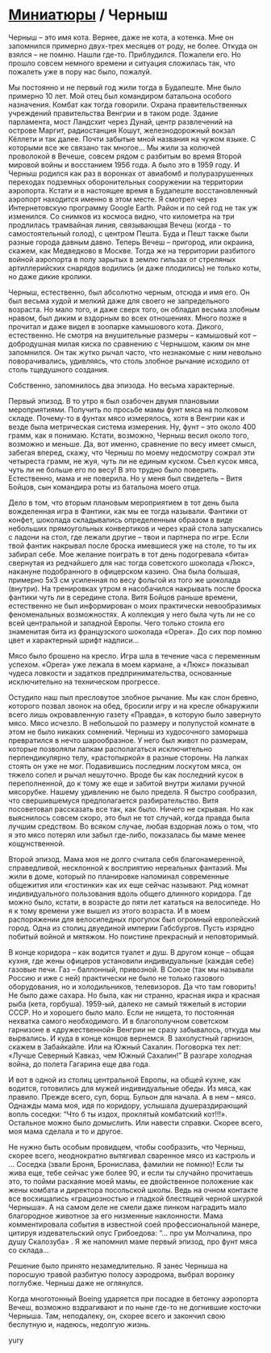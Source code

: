 # [Миниатюры](../README.md) / Черныш

Черныш  – это имя кота. Вернее, даже не кота, а котенка. Мне он запомнился примерно двух-трех месяцев от роду, не более. Откуда он взялся – не помню. Нашли где-то. Приблудился. Пожалели его. Но прошло совсем немного времени и ситуация сложилась так, что пожалеть уже в пору нас было, пожалуй.

Мы постоянно и не первый год жили тогда в Будапеште. Мне было примерно 10 лет. Мой отец был командиром батальона особого назначения. Комбат как тогда говорили.  Охрана правительственных учреждений правительства Венгрии и в таком роде. Здание парламента, мост Ландсхит через Дунай, центр развлечений на острове Маргит, радиостанция Кошут, железнодорожный вокзал Кёллети и так далее. Почти забытые мной названия на чужом языке. С которыми все же связано так многое… Мы жили за колючей проволокой в Вечеше, совсем рядом с разбитым во время Второй мировой войны и восстанием 1956 года. А было это в 1959 году. И Черныш родился как раз в воронках от авиабомб и полуразрушенных переходах подземных оборонительных сооружении на территории аэропорта. Кстати и в настоящее время в Будапеште восстановленный аэропорт находится именно в этом месте. Я смотрел через Интернетовскую программу Google Earth. Район и по сей год не так уж изменился. Со снимков из космоса видно, что километра на три продлилась трамвайная линия, связывающая Вечеш (когда - то самостоятельный голод), с центром Пешта. Буда и  Пешт также были разные города давным давно. Теперь Вечеш – пригород, или окраина, скажем, как Медведково в Москве.  Тогда же на территории разбитого войной аэропорта в полу зарытых в землю гильзах от стреляных артиллерийских снарядов водились (и даже плодились) не только коты, но даже дикие кролики.

Черныш, естественно, был абсолютно черным, отсюда и имя его. Он был весьма худой и мелкий даже для своего не запредельного возраста. Но мало того, и даже сверх того, он обладал весьма злобным нравом, был диким и вздорным во всех отношениях. Много позже я прочитал и даже видел в зоопарке камышового кота. Дикого, естественно. Не смотря на внушительные размеры – камышовый кот – добродушная милая киска по сравнению с Чернышом, каким он мне запомнился. Он так жутко рычал часто, что незнакомые с ним невольно поворачивались, удивляясь, что столь злобное рычание исходило от столь тщедушного создания.

Собственно, запомнилось два эпизода. Но весьма характерные. 

Первый эпизод. В то утро я был озабочен двумя плановыми мероприятиями. Получить по просьбе мамы фунт мяса на полковом складе. Почему-то в фунтах мясо измерялось, хотя в Венгрии как и везде была метрическая система измерения. Ну, фунт – это около 400 грамм, как я понимаю. Кстати, возможно, Черныш весил около того, возможно и меньше.  Да, вот именно, сравнение по весу имеет смысл, забегая вперед, скажу, что Черныш по моему недосмотру сожрал эти четыреста грамм, не жуя, чуть ли не единым куском. Съел кусок мяса, чуть ли не больше его по весу! В это трудно было поверить. Естественно, мама и не поверила. Но у меня был свидетель – Витя Бойцов, сын командира роты из батальона моего отца.

Дело в том, что вторым плановым мероприятием в тот день была вожделенная игра в Фантики, как мы ее тогда называли. Фантики от конфет, шоколада складывались определенным образом в виде небольших прямоугольных конвертиков и через край стола запускались с ладони на стол, где лежали другие – твои и партнера по игре.  Если твой фантик накрывал после броска имевшиеся уже на столе, то ты их забирал себе.  Мое желание поиграть в тот день подогревала «бита» свернутая из редчайшего для нас тогда советского шоколада «Люкс», накануне подобранного в офицерском казино. Она была большая, примерно 5х3 см усиленная по весу фольгой из того же шоколада (внутри). На тренировках утром я насобачился накрывать после броска фантики чуть ли в середине стола. Витя Бойцов раньше времени, естественно не был  информирован о моих практически невообразимых феноменальных возможностях. А коллекция у него была чуть ли не со всей центральной и западной Европы. Чего только стоила его знаменитая бита из французского шоколада «Opera». До сих пор помню цвет и характерный шрифт надписи…

Мясо было брошено на кресло. Игра шла в течение часа с переменным успехом. «Оpera» уже лежала в моем кармане, а «Люкс» показывал чудеса ловкости и задатков предпринимательства, основанные исключительно на техническом прогрессе.

Остудило наш пыл пресловутое злобное рычание. Мы как слон бревно, которого позвал звонок на обед, бросили игру и на кресле обнаружили всего лишь окровавленную газету «Правда», в которую было завернуто мясо. Мясо исчезло. В небольшой по размеру и полупустой комнате в этом не было никаких сомнений. Черныш из худосочного заморыша превратился в нечто шарообразное. У него был живот по размерам, которые позволяли лапкам располагаться исключительно перпендикулярно телу,  «растопыркой»  в разные стороны. На лапках стоять он уже не мог. Подавившись последним лоскутом мяса, он тяжело сопел и рычал нешуточно. Вроде бы как последний кусок в переполненной, до к тому же еще и забитой внутри жилами ручной мясорубке. Нашему удивлению не было предела. Я быстро сообразил, что свершившемуся предполагается разбирательство. Витя посоветовал рассказать все так, как было. Ничего не скрывая. Но как выяснилось совсем скоро, это был не тот случай, когда правда была лучшим средством. Во всяком случае, любая вздорная ложь о том, что я это мясо потерял или забыл где-либо, показалась бы маме менее кощунственной. 

Второй эпизод. Мама моя не долго считала себя благонамеренной, справедливой, несклонной к восприятию нереальных фантазий. Мы жили в доме, который по планировке напоминал современные общежития или «гостинки»  как их еще сейчас называют. Ряд комнат индивидуального пользования вдоль общего длинного коридора. Где можно было, кстати, в возрасте до пяти лет кататься на велосипеде. Но я к тому времени уже вышел из этого возраста. И в моем распоряжении для велосипедных прогулок был огромный европейский город. Одна из столиц двуединой империи Габсбургов. Пусть изрядно побитый войной и мятяжом. Но поистине прекрасный и неповторимый.

В конце коридора – как водится туалет и душ. В другом конце – общая кухня, где жены офицеров установили индивидуальные (каждая себе) газовые  печи.  Газ – баллонный, привозной. В Союзе (так мы называли Россию и иже с ней) практически не было не только газового оборудования, но и холодильников, телевизоров. Да что там говорить! Не было даже сахара. Но была, как ни странно, красная икра и красная рыба (кета, горбуша). 1959-ый, далеко не самый тяжелый в истории СССР. Но и хорошего было мало. Если не нищета, то постоянная нехватка самого необходимого. И в благополучном советском гарнизоне в «дружественной» Венгрии не сразу забывалось, откуда мы вырвались. И куда в конце концов вернемся. В захолустный гарнизон, скажем в Забайкайле. Или на Южный Сахалин. Поговорка тех лет: «Лучше Северный Кавказ, чем Южный Сахалин!”  В разгаре холодная война, до полета Гагарина еще два года.

И вот в одной из столиц  центральной Европы, на общей кухне, как водится, готовились для мужей индивидуальные обеды. Из мяса, как правило. Прежде всего, суп, борщ. Бульон для начала. А в нем – мясо.  Однажды мама моя, идя по коридору, услышала душераздирающий вопль соседки: “Что б ты издох, проклятый комбатский кот!!!».  Остальное можно было домыслить. Или навести справки. Скорее всего, моя мама сделала и то и другое.

Не нужно быть особым провидцем, чтобы сообразить, что Черныш, скорее всего, неоднократно вытягивал сваренное мясо из кастрюль и … Соседка (звали Броня, Бронислава, фамилии не помню)! Если ты жива еще, тебе сейчас уже более 90, и если ты случайно прочитаешь это, то пойми раскаяние моей мамы, ее двойственное положение как жены комбата и директора посольской школы. Ведь на очном контакте все восхищались «грациозностью и гладкой блестящей черной шкуркой Черныша». А на самом деле не смели даже пинком наградить мало благородное животное за его низменные наклонности. Мама комментировала события в известной соей профессиональной манере, цитируя издевательский опус Грибоедова: “… про ум Молчалина, про душу Скалозуба» .
Я же напомнил маме первый эпизод, про фунт мяса со склада…

Решение было принято незамедлительно. Я занес Черныша на поросшую травой  разбитую полосу аэродрома, выбрал воронку поглубже. Черныш даже не оглянулся.

Когда многотонный Boeing ударяется при посадке  в бетонку аэропорта Вечеш, возможно вздрагивают и по ныне где-то не догнившие косточки Черныша. Там, неподалеку, он, скорее всего и закончил свою беспутную и, надеюсь, недолгую жизнь. 

yury
